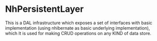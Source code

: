 NhPersistentLayer
=================

This is a DAL infrastructure which exposes a set of interfaces with basic implementation (using nhibernate as basic underlying implementation), which It is used for making CRUD operations on any KIND of data store.
